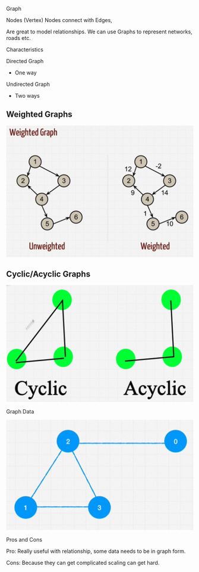 Graph

Nodes (Vertex)
Nodes connect with Edges, 

Are great to model relationships. We can use Graphs to represent networks, roads etc.

Characteristics

Directed Graph
- One way

Undirected Graph
- Two ways

## Weighted Graphs

![img.png](img.png)

## Cyclic/Acyclic Graphs

![img_1.png](img_1.png)

Graph Data

![img_2.png](img_2.png)

Pros and Cons

Pro: Really useful with relationship, some data needs to be in graph form.

Cons: Because they can get complicated scaling can get hard.